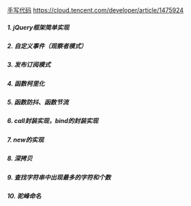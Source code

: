 [手写代码](https://blog.csdn.net/qq_38643059/article/details/89207861)
https://cloud.tencent.com/developer/article/1475924
##### 1. jQuery框架简单实现
##### 2. 自定义事件（观察者模式）
##### 3. 发布订阅模式
##### 4. 函数柯里化
##### 5. 函数防抖、函数节流
##### 6. call封装实现，bind的封装实现
##### 7. new的实现
##### 8. 深拷贝
##### 9. 查找字符串中出现最多的字符和个数
##### 10. 驼峰命名
